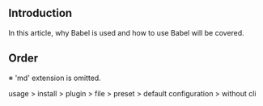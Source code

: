 ## Introduction

In this article, why Babel is used and how to use Babel will be covered.

## Order

※ 'md' extension is omitted.

usage > install > plugin > file > preset > default configuration > without cli
